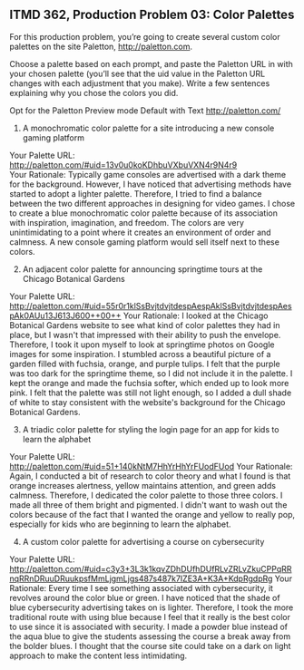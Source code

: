 ## ITMD 362, Production Problem 03: Color Palettes

For this production problem, you’re going to create several custom color palettes on the site
Paletton, http://paletton.com.

Choose a palette based on each prompt, and paste the Paletton URL in with your chosen palette
(you’ll see that the uid value in the Paletton URL changes with each adjustment that you make).
Write a few sentences explaining why you chose the colors you did.

Opt for the Paletton Preview mode Default with Text http://paletton.com/

1. A monochromatic color palette for a site introducing a new console gaming platform

Your Palette URL: http://paletton.com/#uid=13v0u0koKDhbuVXbuVXN4r9N4r9  
Your Rationale: Typically game consoles are advertised with a dark theme for the background.
However, I have noticed that advertising methods have started to adopt a lighter
palette. Therefore, I tried to find a balance between the two different
approaches in designing for video games. I chose to create a blue monochromatic
color palette because of its association with inspiration, imagination, and
freedom. The colors are very unintimidating to a point where it creates an
environment of order and calmness. A new console gaming platform would sell
itself next to these colors.

2. An adjacent color palette for announcing springtime tours at the Chicago Botanical Gardens

Your Palette URL: http://paletton.com/#uid=55r0r1klSsBvjtdvjtdespAespAklSsBvjtdvjtdespAespAk0AUu13J613J600++00++
Your Rationale: I looked at the Chicago Botanical Gardens website to see what kind of color
palettes they had in place, but I wasn't that impressed with their ability to
push the envelope. Therefore, I took it upon myself to look at springtime photos
on Google images for some inspiration. I stumbled across a beautiful picture of
a garden filled with fuchsia, orange, and purple tulips. I felt that the purple
was too dark for the springtime theme, so I did not include it in the palette. I
kept the orange and made the fuchsia softer, which ended up to look more pink. I
felt that the palette was still not light enough, so I added a dull shade of
white to stay consistent with the website's background for the Chicago Botanical
Gardens.

3. A triadic color palette for styling the login page for an app for kids to learn the alphabet

Your Palette URL: http://paletton.com/#uid=51+140kNtM7HhYrHhYrFUodFUod
Your Rationale: Again, I conducted a bit of research to color theory and what I found is that
orange increases alertness, yellow maintains attention, and green adds calmness.
Therefore, I dedicated the color palette to those three colors. I made all three
of them bright and pigmented. I didn't want to wash out the colors because of
the fact that I wanted the orange and yellow to really pop, especially for kids
who are beginning to learn the alphabet.

4. A custom color palette for advertising a course on cybersecurity

Your Palette URL: http://paletton.com/#uid=c3y3+3L3k1kqvZDhDUfhDUfRLvZRLvZkuCPPqRRnqRRnDRuuDRuukpsfMmLjgmLjgs487s487k7IZE3A+K3A+KdpRgdpRg
Your Rationale: Every time I see something associated with cybersecurity, it revolves around the
color blue or green. I have noticed that the shade of blue cybersecurity
advertising takes on is lighter. Therefore, I took the more traditional route
with using blue because I feel that it really is the best color to use since it
is associated with security. I made a powder blue instead of the aqua blue to
give the students assessing the course a break away from the bolder blues. I
thought that the course site could take on a dark on light approach to make the
content less intimidating.
